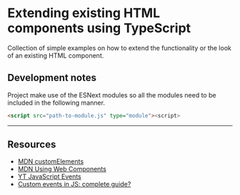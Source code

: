 # Extending existing HTML components using TypeScript

Collection of simple examples on how to extend the functionality or the look of an existing HTML component.

## Development notes

Project make use of the ESNext modules so all the modules need to be included in the following manner.

```html
<script src="path-to-module.js" type="module"><script>
```

---

## Resources

-   [MDN customElements](https://developer.mozilla.org/en-US/docs/Web/API/Window/customElements)
-   [MDN Using Web Components](https://developer.mozilla.org/en-US/docs/Web/Web_Components/Using_custom_elements)
-   [YT JavaScript Events](https://www.youtube.com/playlist?list=PLyuRouwmQCjnEupVi5lpP6VrLg-eO-Zcp)
-   [Custom events in JS: complete guide?](https://blog.logrocket.com/custom-events-in-javascript-a-complete-guide/)
